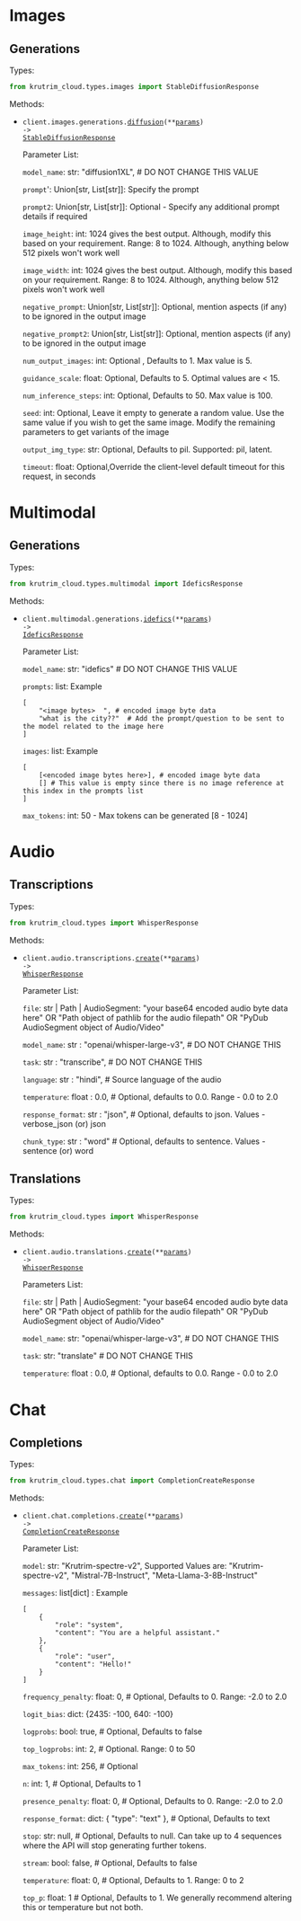 # Images

## Generations

Types:

```python
from krutrim_cloud.types.images import StableDiffusionResponse
```

Methods:

- <code title="post /v1/images/generations/diffusion">client.images.generations.<a href="./src/krutrim_cloud/resources/images/generations.py">diffusion</a>(\*\*<a href="src/krutrim_cloud/types/images/generation_diffusion_params.py">params</a>) -> <a href="./src/krutrim_cloud/types/images/stable_diffusion_response.py">StableDiffusionResponse</a></code>


    Parameter List:

    `model_name`: str: "diffusion1XL", # DO NOT CHANGE THIS VALUE

    `prompt`': Union[str, List[str]]: Specify the prompt

    `prompt2`: Union[str, List[str]]: Optional -  Specify any additional prompt details if required

    `image_height`: int: 1024 gives the best output. Although, modify this based on your requirement. Range: 8 to 1024. Although, anything below 512 pixels won't work well 

    `image_width`: int: 1024 gives the best output. Although, modify this based on your requirement. Range: 8 to 1024. Although, anything below 512 pixels won't work well 

    `negative_prompt`: Union[str, List[str]]: Optional, mention aspects (if any) to be ignored in the output image

    `negative_prompt2`: Union[str, List[str]]: Optional, mention aspects (if any) to be ignored in the output image

    `num_output_images`: int: Optional , Defaults to 1. Max value is 5. 

    `guidance_scale`: float: Optional, Defaults to 5. Optimal values are < 15.

    `num_inference_steps`: int: Optional, Defaults to 50. Max value is 100.

    `seed`: int: Optional, Leave it empty to generate a random value. Use the same value if you wish to get the same image. Modify the remaining parameters to get variants of the image

    `output_img_type`: str: Optional, Defaults to pil. Supported: pil, latent. 

    `timeout`: float: Optional,Override the client-level default timeout for this request, in seconds

# Multimodal

## Generations

Types:

```python
from krutrim_cloud.types.multimodal import IdeficsResponse
```

Methods:

- <code title="post /v1/multimodal/generations/idefics">client.multimodal.generations.<a href="./src/krutrim_cloud/resources/multimodal/generations.py">idefics</a>(\*\*<a href="src/krutrim_cloud/types/multimodal/generation_idefics_params.py">params</a>) -> <a href="./src/krutrim_cloud/types/multimodal/idefics_response.py">IdeficsResponse</a></code>

    Parameter List:
    
    `model_name`: str: "idefics" # DO NOT CHANGE THIS VALUE

    `prompts`:  list: Example
    ```
    [
        "<image bytes>  ", # encoded image byte data
        "what is the city??"  # Add the prompt/question to be sent to the model related to the image here
    ]
    ```
    `images`: list: Example
    ```
    [
        [<encoded image bytes here>], # encoded image byte data
        [] # This value is empty since there is no image reference at this index in the prompts list
    ]
    ```
    `max_tokens`: int: 50 - Max tokens can be generated [8 - 1024]

# Audio

## Transcriptions

Types:

```python
from krutrim_cloud.types import WhisperResponse
```

Methods:

- <code title="post /v1/audio/transcriptions">client.audio.transcriptions.<a href="./src/krutrim_cloud/resources/audio/transcriptions.py">create</a>(\*\*<a href="src/krutrim_cloud/types/audio/transcription_create_params.py">params</a>) -> <a href="./src/krutrim_cloud/types/shared/whisper_response.py">WhisperResponse</a></code>

    Parameter List:
    
    `file`: str | Path | AudioSegment: "your base64 encoded audio byte data here" OR "Path object of pathlib for the audio filepath" OR "PyDub AudioSegment object of Audio/Video"
    
    `model_name`: str : "openai/whisper-large-v3", # DO NOT CHANGE THIS
    
    `task`: str : "transcribe", # DO NOT CHANGE THIS
    
    `language`: str : "hindi", # Source language of the audio
    
    `temperature`:  float : 0.0, # Optional, defaults to 0.0. Range - 0.0 to 2.0
    
    `response_format`: str : "json", # Optional, defaults to json. Values - verbose_json (or) json
    
    `chunk_type`: str : "word" # Optional, defaults to sentence. Values - sentence (or) word

## Translations

Types:

```python
from krutrim_cloud.types import WhisperResponse
```

Methods:

- <code title="post /v1/audio/translations">client.audio.translations.<a href="./src/krutrim_cloud/resources/audio/translations.py">create</a>(\*\*<a href="src/krutrim_cloud/types/audio/translation_create_params.py">params</a>) -> <a href="./src/krutrim_cloud/types/shared/whisper_response.py">WhisperResponse</a></code>

    Parameters List:

    `file`: str | Path | AudioSegment: "your base64 encoded audio byte data here" OR "Path object of pathlib for the audio filepath" OR "PyDub AudioSegment object of Audio/Video"

    `model_name`: str: "openai/whisper-large-v3", # DO NOT CHANGE THIS

    `task`: str: "translate" # DO NOT CHANGE THIS

    `temperature`: float : 0.0, # Optional, defaults to 0.0. Range - 0.0 to 2.0

# Chat

## Completions

Types:

```python
from krutrim_cloud.types.chat import CompletionCreateResponse
```

Methods:

- <code title="post /v1/chat/completions">client.chat.completions.<a href="./src/krutrim_cloud/resources/chat/completions.py">create</a>(\*\*<a href="src/krutrim_cloud/types/chat/completion_create_params.py">params</a>) -> <a href="./src/krutrim_cloud/types/chat/completion_create_response.py">CompletionCreateResponse</a></code>

    Parameter List:

    `model`: str: "Krutrim-spectre-v2", Supported Values are: "Krutrim-spectre-v2", "Mistral-7B-Instruct", "Meta-Llama-3-8B-Instruct"

    `messages`: list[dict] : Example
    ```
    [
        {
            "role": "system",
            "content": "You are a helpful assistant."
        },
        {
            "role": "user",
            "content": "Hello!"
        }
    ]
    ```

    `frequency_penalty`: float: 0, # Optional, Defaults to 0. Range: -2.0 to 2.0

    `logit_bias`: dict: {2435: -100, 640: -100}
    
    `logprobs`: bool: true, # Optional, Defaults to false

    `top_logprobs`: int: 2, # Optional. Range: 0 to 50

    `max_tokens`: int: 256, # Optional

    `n`: int: 1, # Optional, Defaults to 1

    `presence_penalty`: float: 0, # Optional, Defaults to 0. Range: -2.0 to 2.0

    `response_format`: dict: { "type": "text" }, # Optional, Defaults to text

    `stop`: str: null, # Optional, Defaults to null. Can take up to 4 sequences where the API will stop generating further tokens.

    `stream`: bool: false, # Optional, Defaults to false

    `temperature`: float: 0, # Optional, Defaults to 1. Range: 0 to 2

    `top_p`: float: 1 # Optional, Defaults to 1. We generally recommend altering this or temperature but not both.

